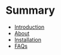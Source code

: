 # Summary

* [Introduction](README.md)
* [About](en/About.md)
* [Installation](en/installation.md)
* [FAQs](en/faqs.md)

